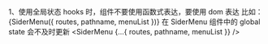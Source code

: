 1、使用全局状态 hooks 时，组件不要使用函数式表达，要使用 dom 表达 比如：{SiderMenu({ routes, pathname, menuList })} 在 SiderMenu 组件中的 global state 会不及时更新 <SiderMenu {...{ routes, pathname, menuList }} />
